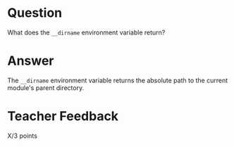 # Question

What does the `__dirname` environment variable return?

# Answer

The `__dirname` environment variable returns the absolute path to the current module's parent directory.

# Teacher Feedback

X/3 points
